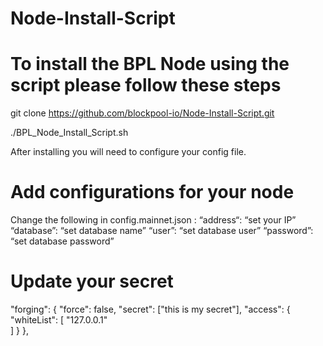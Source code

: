 # Node-Install-Script

# To install the BPL Node using the script please follow these steps

git clone https://github.com/blockpool-io/Node-Install-Script.git

./BPL_Node_Install_Script.sh

After installing you will need to configure your config file.  

# Add configurations for your node

Change the following in config.mainnet.json :
“address“: “set your IP”
“database”: “set database name”
“user”: “set database user”
“password”: “set database password”

# Update your secret

"forging": {
	"force": false,
        "secret": ["this is my secret"],
	"access": {  
	  "whiteList": [
          "127.0.0.1"  
	  ]
       }
  },
